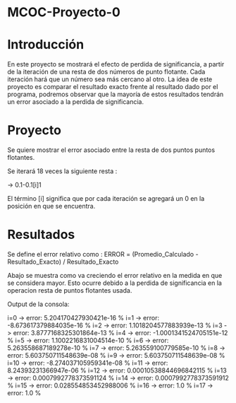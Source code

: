 # MCOC-Proyecto-0

Introducción
==============

En este proyecto se mostrará el efecto de perdida de significancia, a partir de la iteración de una resta de dos números de punto flotante. Cada iteración hará que un número sea más cercano al otro. La idea de este proyecto es comparar el resultado exacto frente al resultado dado por el programa, podremos observar que la mayoría de estos resultados tendrán un error asociado a la perdida de significancia.

Proyecto
==============

Se quiere mostrar el error asociado entre la resta de dos puntos puntos flotantes.

Se iterará 18 veces la siguiente resta :

-> 0.1-0.1[i]1

El término [i] significa que por cada iteración se agregará un 0 en la posición en que se encuentra.


Resultados
==============

Se define el error relativo como :
ERROR = (Promedio_Calculado - Resultado_Exacto) / Resultado_Exacto

Abajo se muestra como va creciendo el error relativo en la medida en que se considera mayor. Esto ocurre debido a la perdida de significancia en la operacion resta de puntos flotantes usada.

Output de la consola:

i=0 -> error: 5.204170427930421e-16 %
i=1 -> error: -8.673617379884035e-16 %
i=2 -> error: 1.1018204577883939e-13 %
i=3 -> error: 3.8777168325301864e-13 %
i=4 -> error: -1.0001341524705151e-12 %
i=5 -> error: 1.1002216831004514e-10 %
i=6 -> error: 5.263558687189278e-10 %
i=7 -> error: 5.263559100779585e-10 %
i=8 -> error: 5.603750711548639e-08 %
i=9 -> error: 5.603750711548639e-08 %
i=10 -> error: -8.274037105959341e-08 %
i=11 -> error: 8.24393231366947e-06 %
i=12 -> error: 0.00010538844696842115 %
i=13 -> error: 0.0007992778373591124 %
i=14 -> error: 0.0007992778373591912 %
i=15 -> error: 0.028554853452988006 %
i=16 -> error: 1.0 % 
i=17 -> error: 1.0 % 



